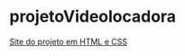 # projetoVideolocadora

[Site do projeto em HTML e CSS](https://luizsetten.github.io/projetoVideolocadora)
